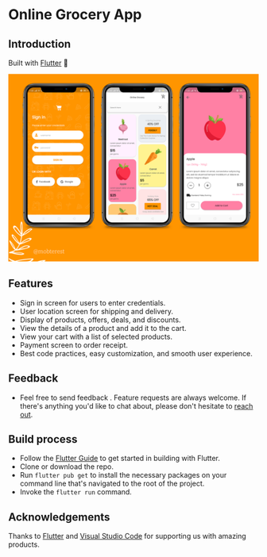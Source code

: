 # Online Grocery App

## Introduction

Built with [Flutter](https://flutter.dev/) :star2:

![Banner of the images](showcase.png)

## Features

- Sign in screen for users to enter credentials.
- User location screen for shipping and delivery.
- Display of products, offers, deals, and discounts.
- View the details of a product and add it to the cart.
- View your cart with a list of selected products.
- Payment screen to order receipt.
- Best code practices, easy customization, and smooth user experience.

## Feedback

- Feel free to send feedback . Feature requests are always welcome. If there's anything you'd like to chat about, please don't hesitate to [reach out](https://www.instagram.com/mobterest/).

## Build process

- Follow the [Flutter Guide](https://flutter.dev/docs/get-started/install) to get started in building with Flutter.
- Clone or download the repo.
- Run ``` flutter pub get ``` to install the necessary packages on your command line that's navigated to the root of the project.
- Invoke the ``` flutter run ``` command.

## Acknowledgements

Thanks to [Flutter](https://flutter.dev/) and [Visual Studio Code](https://code.visualstudio.com/) for supporting us with amazing products.